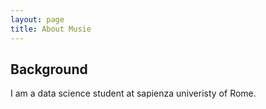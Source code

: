 ```yaml
---
layout: page
title: About Musie
---
```

## Background
I am a data science student at sapienza univeristy of Rome.
